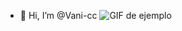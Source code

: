 - 👋 Hi, I’m @Vani-cc
![GIF de ejemplo](https://github.com/tuusuario/turepositorio/blob/main/https://images.app.goo.gl/MCGxwTrk89dLtx5u8.gif?raw=true)
<!---
Vani-cc/Vani-cc is a ✨ special ✨ repository because its `README.md` (this file) appears on your GitHub profile.
You can click the Preview link to take a look at your changes.
--->
